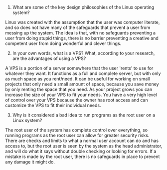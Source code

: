 1. What are some of the key design philosophies of the Linux operating system?

Linux was created with the assumption that the user was computer literate, and so does not have many of the safeguards that prevent a user from messing up the system. The idea is that, with no safeguards preventing a user from doing stupid things, there is no barrier preventing a creative and competent user from doing wonderful and clever things.

2. In your own words, what is a VPS? What, according to your research, are the advantages of using a VPS?

A VPS is a portion of a server somewhere that the user 'rents' to use for whatever they want. It functions as a full and complete server, but with only as much space as you rent/need. It can be useful for working on small projects that only need a small amount of space, because you save money by only renting the space that you need. As your project grows you can increase the size of your VPS to fit your needs. You have a very high level of control over your VPS because the owner has root access and can customize the VPS to fit their individual needs.

3. Why is it considered a bad idea to run programs as the root user on a Linux system?

The root user of the system has complete control over everything, so running programs as the root user can allow for greater security risks. There are checks and limits to what a normal user account can do and has access to, but the root user is seen by the system as the head administrator, and will do what it says without double checking or looking for errors. If a mistake is made by the root user, there is no safeguards in place to prevent any damage it might do.